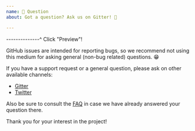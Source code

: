 ```yaml
---
name: 💬 Question
about: Got a question? Ask us on Gitter! 🤗

---
```


--------------^ Click "Preview"!

GitHub issues are intended for reporting bugs, so we recommend not using this medium for asking general (non-bug related) questions. 😁

If you have a support request or a general question, please ask on other available channels:

-   [Gitter][stdlib-gitter]
-   [Twitter][stdlib-twitter]

Also be sure to consult the [FAQ][faq] in case we have already answered your question there.

Thank you for your interest in the project!

[stdlib-gitter]: https://gitter.im/stdlib-js/stdlib

[stdlib-twitter]: https://twitter.com/stdlibjs

[faq]: https://github.com/stdlib-js/stdlib/blob/develop/FAQ.md
